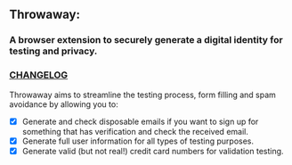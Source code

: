 ## Throwaway: 
### A browser extension to securely generate a digital identity for testing and privacy.

### [CHANGELOG](CHANGELOG.md)

Throwaway aims to streamline the testing process, form filling and spam avoidance by allowing you to:

- [x] Generate and check disposable emails if you want to sign up for something that has verification and check the received email.
- [x] Generate full user information for all types of testing purposes.
- [x] Generate valid (but not real!) credit card numbers for validation testing.